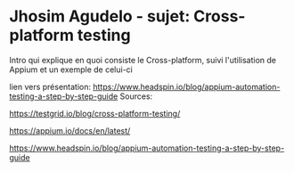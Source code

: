 # Jhosim Agudelo - sujet: Cross-platform testing

Intro qui explique en quoi consiste le Cross-platform, suivi l'utilisation de Appium et un exemple de celui-ci

lien vers présentation: https://www.headspin.io/blog/appium-automation-testing-a-step-by-step-guide
Sources:

https://testgrid.io/blog/cross-platform-testing/

https://appium.io/docs/en/latest/

https://www.headspin.io/blog/appium-automation-testing-a-step-by-step-guide
